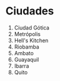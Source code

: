 # Ciudades

1. Ciudad Gótica
2. Metrópolis
3. Hell's Kitchen
4. Riobamba
5. Ambato
6. Guayaquil
7. Ibarra
8. Quito
